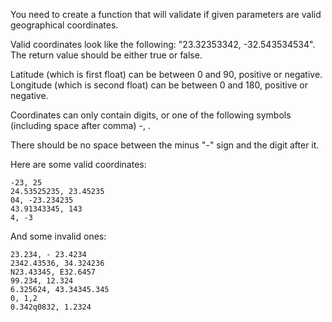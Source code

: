 You need to create a function that will validate if given parameters are valid geographical coordinates.

Valid coordinates look like the following: "23.32353342, -32.543534534". The return value should be either true or false.

Latitude (which is first float) can be between 0 and 90, positive or negative. Longitude (which is second float) can be between 0 and 180, positive or negative.

Coordinates can only contain digits, or one of the following symbols (including space after comma) -, .

There should be no space between the minus "-" sign and the digit after it.

Here are some valid coordinates:

    -23, 25
    24.53525235, 23.45235
    04, -23.234235
    43.91343345, 143
    4, -3

And some invalid ones:

    23.234, - 23.4234
    2342.43536, 34.324236
    N23.43345, E32.6457
    99.234, 12.324
    6.325624, 43.34345.345
    0, 1,2
    0.342q0832, 1.2324
